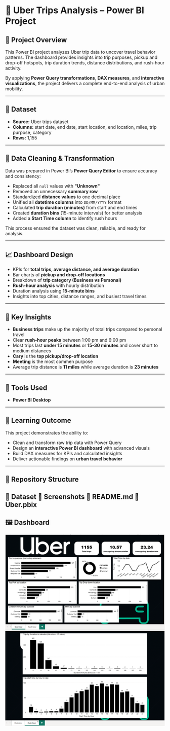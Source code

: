 # 🚗 Uber Trips Analysis – Power BI Project  

## 📌 Project Overview  
This Power BI project analyzes Uber trip data to uncover travel behavior patterns. The dashboard provides insights into trip purposes, pickup and drop-off hotspots, trip duration trends, distance distributions, and rush-hour activity.  

By applying **Power Query transformations**, **DAX measures**, and **interactive visualizations**, the project delivers a complete end-to-end analysis of urban mobility.  

---

## 📑 Dataset  
- **Source:** Uber trips dataset  
- **Columns:** start date, end date, start location, end location, miles, trip purpose, category  
- **Rows:** 1,155  
---

## 🧹 Data Cleaning & Transformation  
Data was prepared in Power BI’s **Power Query Editor** to ensure accuracy and consistency:  
- Replaced all `null` values with **"Unknown"**  
- Removed an unnecessary **summary row**  
- Standardized **distance values** to one decimal place  
- Unified all **datetime columns** into `DD/MM/YYYY` format  
- Calculated **trip duration (minutes)** from start and end times  
- Created **duration bins** (15-minute intervals) for better analysis  
- Added a **Start Time column** to identify rush hours  

This process ensured the dataset was clean, reliable, and ready for analysis.  


---

## 📈 Dashboard Design  
- KPIs for **total trips, average distance, and average duration**  
- Bar charts of **pickup and drop-off locations**  
- Breakdown of **trip category (Business vs Personal)**  
- **Rush-hour analysis** with hourly distribution  
- Duration analysis using **15-minute bins**  
- Insights into top cities, distance ranges, and busiest travel times  

---

## 🔑 Key Insights  
- **Business trips** make up the majority of total trips compared to personal travel  
- Clear **rush-hour peaks** between 1:00 pm and 6:00 pm 
- Most trips last **under 15 minutes** or **15-30 minutes** and cover short to medium distances  
- **Cary** is the **top pickup/drop-off location**
- **Meeting** is the most commen purpose
- Average trip distance is **11 miles** while average duration is **23 minutes** 

---

## 🚀 Tools Used
- **Power BI Desktop**
---
## 📖 Learning Outcome  
This project demonstrates the ability to:  
- Clean and transform raw trip data with Power Query  
- Design an **interactive Power BI dashboard** with advanced visuals  
- Build DAX measures for KPIs and calculated insights  
- Deliver actionable findings on **urban travel behavior**  

---

## 📂 Repository Structure  
📂 Dataset
📂 Screenshots
📄 README.md
📄 Uber.pbix
---

## 🖼️ Dashboard  
![Dashboard Overview](Screenshots/Overview.PNG)  
![Rush Hour Analysis](Screenshots/Rush%20hour.PNG)  

